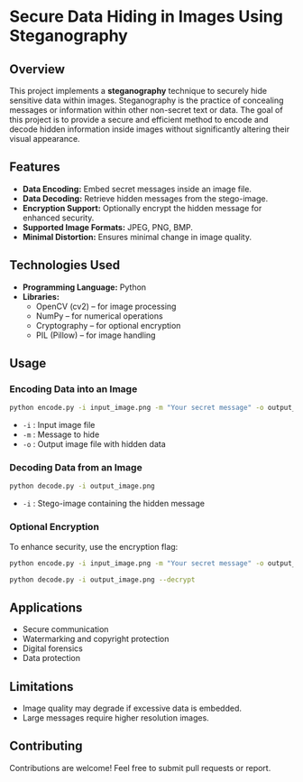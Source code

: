 # Secure Data Hiding in Images Using Steganography

## Overview
This project implements a **steganography** technique to securely hide sensitive data within images. Steganography is the practice of concealing messages or information within other non-secret text or data. The goal of this project is to provide a secure and efficient method to encode and decode hidden information inside images without significantly altering their visual appearance.

## Features
- **Data Encoding:** Embed secret messages inside an image file.
- **Data Decoding:** Retrieve hidden messages from the stego-image.
- **Encryption Support:** Optionally encrypt the hidden message for enhanced security.
- **Supported Image Formats:** JPEG, PNG, BMP.
- **Minimal Distortion:** Ensures minimal change in image quality.

## Technologies Used
- **Programming Language:** Python
- **Libraries:**
  - OpenCV (cv2) – for image processing
  - NumPy – for numerical operations
  - Cryptography – for optional encryption
  - PIL (Pillow) – for image handling

## Usage
### Encoding Data into an Image
```sh
python encode.py -i input_image.png -m "Your secret message" -o output_image.png
```
- `-i` : Input image file
- `-m` : Message to hide
- `-o` : Output image file with hidden data

### Decoding Data from an Image
```sh
python decode.py -i output_image.png
```
- `-i` : Stego-image containing the hidden message

### Optional Encryption
To enhance security, use the encryption flag:
```sh
python encode.py -i input_image.png -m "Your secret message" -o output_image.png --encrypt
```
```sh
python decode.py -i output_image.png --decrypt
```

## Applications
- Secure communication
- Watermarking and copyright protection
- Digital forensics
- Data protection

## Limitations
- Image quality may degrade if excessive data is embedded.
- Large messages require higher resolution images.

## Contributing
Contributions are welcome! Feel free to submit pull requests or report.

